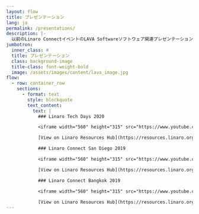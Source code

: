 ```yaml
---
layout: flow
title: プレゼンテーション
lang: ja
permalink: /presentations/
description: |-
  以前のLinaro ConnectイベントのLAVA Softwareソフトウェア関連プレゼンテーション。
jumbotron:
  inner_class: #
  title: プレゼンテーション
  class: background-image
  title-class: font-weight-bold
  image: /assets/images/content/lava_image.jpg
flow:
  - row: container_row
    sections:
      - format: text
        style: blockquote
        text_content:
          text: |
            ### Linaro Tech Days 2020

            <iframe width="560" height="315" src="https://www.youtube.com/embed/y-5DjzQztAk" frameborder="0" allow="autoplay; encrypted-media" allowfullscreen></iframe>

            [View on Linaro Resources Hub](https://resources.linaro.org/en/resource/grqJ2T7xE3NTziEPWs9LC3)

            ### Linaro Connect San Diego 2019

            <iframe width="560" height="315" src="https://www.youtube.com/embed/lAJAK1jOaNM" frameborder="0" allow="autoplay; encrypted-media" allowfullscreen></iframe>

            [View on Linaro Resources Hub](https://resources.linaro.org/en/resource/mP2QZJxxVBpNtQy7Qu5mMQ)

            ### Linaro Connect Bangkok 2019

            <iframe width="560" height="315" src="https://www.youtube.com/embed/mSC9hKYN7gY" frameborder="0" allow="autoplay; encrypted-media" allowfullscreen></iframe>

            [View on Linaro Resources Hub](https://resources.linaro.org/en/resource/kVrGKGuiNG3jcZwh9tgwBP)
---
```

